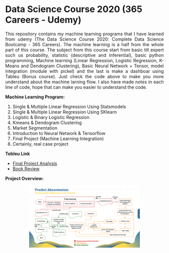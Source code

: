 # Data Science Course 2020 (365 Careers - Udemy)
<p align="justify">This repository contains my machine learning programs that I have learned from udemy (The Data Science Course 2020: Complete Data Science Bootcamp - 365 Careers). The machine learning is  a half from the whole part of this course. The subject from this course start from basic till expert such us probability, statistic (descriptive and inferential), basic python programming, Machine learning (Linear Regression, Logistic Regression, K-Means and Dendogram Clustering), Basic Neural Network + Tensor, model integration (module with pickel) and the last is make a dashboar using Tableu (Bonus course). Just check the code above to make you more understand about the machine larning flow. I also have made notes in each line of code, hope that can make you easier to understand the code.</p>

**Machine Learning Program:**
<ol>
  <li>Single & Multiple Linear Regression Using Statsmodels</li>
  <li>Single & Multiple Linear Regression Using SKlearn</li>
  <li>Logistic & Binary Logistic Regression</li>
  <li>Kmeans & Dendogram Clustering</li>
  <li>Market Segmentation</li>
  <li>Introduction to Neural Network & Tensorflow</li>
  <li>Final Project (Machine Learning Integration)</li>
  <li>Certainly, real case project</li>
</ol>  

**Tebleu Link**
<ul>
  <li><a href="https://public.tableau.com/profile/mohamad.irwan.afandi#!/vizhome/Udemy2020result/TransportationExpenseandChildren">Final Project Analysis</a></li>
  <li><a href="https://public.tableau.com/profile/mohamad.irwan.afandi#!/vizhome/Udemybookreview/Dashboard1">Book Review</a></li>
</ul>

**Project Overview:**

<p align="center"><img src="Note/flow.png" width=70%></p>
